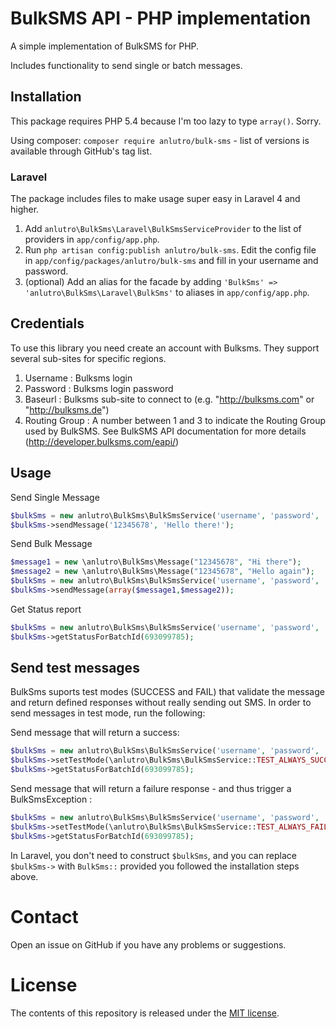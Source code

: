 # BulkSMS API - PHP implementation
A simple implementation of BulkSMS for PHP.

Includes functionality to send single or batch messages.

## Installation

This package requires PHP 5.4 because I'm too lazy to type `array()`. Sorry.

Using composer: `composer require anlutro/bulk-sms` - list of versions is available through GitHub's tag list.

### Laravel

The package includes files to make usage super easy in Laravel 4 and higher.

1. Add `anlutro\BulkSms\Laravel\BulkSmsServiceProvider` to the list of providers in `app/config/app.php`.
2. Run `php artisan config:publish anlutro/bulk-sms`. Edit the config file in `app/config/packages/anlutro/bulk-sms` and fill in your username and password.
3. (optional) Add an alias for the facade by adding `'BulkSms' => 'anlutro\BulkSms\Laravel\BulkSms'` to aliases in `app/config/app.php`.

## Credentials

To use this library you need create an account with Bulksms. They support several sub-sites for specific regions.

1. Username : Bulksms login
2. Password : Bulksms login password
3. Baseurl : Bulksms sub-site to connect to (e.g. "http://bulksms.com" or "http://bulksms.de")
4. Routing Group : A number between 1 and 3 to indicate the Routing Group used by BulkSMS. See BulkSMS API documentation for more details (http://developer.bulksms.com/eapi/)

## Usage

Send Single Message
```php
$bulkSms = new anlutro\BulkSms\BulkSmsService('username', 'password', 'baseurl');
$bulkSms->sendMessage('12345678', 'Hello there!');
```

Send Bulk Message
```php
$message1 = new \anlutro\BulkSms\Message("12345678", "Hi there");
$message2 = new \anlutro\BulkSms\Message("12345678", "Hello again");
$bulkSms = new anlutro\BulkSms\BulkSmsService('username', 'password', 'baseurl');
$bulkSms->sendMessage(array($message1,$message2));
```

Get Status report
```php
$bulkSms = new anlutro\BulkSms\BulkSmsService('username', 'password', 'baseurl');
$bulkSms->getStatusForBatchId(693099785);
```

## Send test messages

BulkSms suports test modes (SUCCESS and FAIL) that validate the message and return defined responses without really sending out SMS. In order to send messages in test mode, run the following:

Send message that will return a success:

```php
$bulkSms = new anlutro\BulkSms\BulkSmsService('username', 'password', 'baseurl');
$bulkSms->setTestMode(\anlutro\BulkSms\BulkSmsService::TEST_ALWAYS_SUCCEED);
$bulkSms->getStatusForBatchId(693099785);
```

Send message that will return a failure response - and thus trigger a BulkSmsException :

```php
$bulkSms = new anlutro\BulkSms\BulkSmsService('username', 'password', 'baseurl');
$bulkSms->setTestMode(\anlutro\BulkSms\BulkSmsService::TEST_ALWAYS_FAIL);
$bulkSms->getStatusForBatchId(693099785);
```

In Laravel, you don't need to construct `$bulkSms`, and you can replace `$bulkSms->` with `BulkSms::` provided you followed the installation steps above.

# Contact
Open an issue on GitHub if you have any problems or suggestions.

# License
The contents of this repository is released under the [MIT license](http://opensource.org/licenses/MIT).
